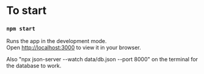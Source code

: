 # To start

### `npm start`

Runs the app in the development mode.\
Open [http://localhost:3000](http://localhost:3000) to view it in your browser.

Also "npx json-server --watch data/db.json --port 8000" on the terminal for the database to work.
